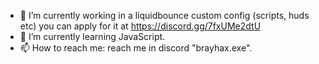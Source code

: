 - 🔭 I’m currently working in a liquidbounce custom config (scripts, huds etc) you can apply for it at https://discord.gg/7fxUMe2dtU
- 🌱 I’m currently learning JavaScript.
- 📫 How to reach me: reach me in discord "brayhax.exe".
